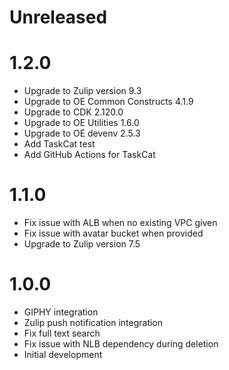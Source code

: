 # Unreleased

# 1.2.0

* Upgrade to Zulip version 9.3
* Upgrade to OE Common Constructs 4.1.9
* Upgrade to CDK 2.120.0
* Upgrade to OE Utilities 1.6.0
* Upgrade to OE devenv 2.5.3
* Add TaskCat test
* Add GitHub Actions for TaskCat

# 1.1.0

* Fix issue with ALB when no existing VPC given
* Fix issue with avatar bucket when provided
* Upgrade to Zulip version 7.5

# 1.0.0

* GIPHY integration
* Zulip push notification integration
* Fix full text search
* Fix issue with NLB dependency during deletion
* Initial development
